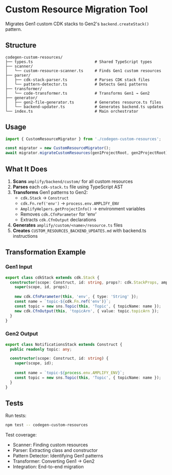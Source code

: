 # Custom Resource Migration Tool

Migrates Gen1 custom CDK stacks to Gen2's `backend.createStack()` pattern.

## Structure

```
codegen-custom-resources/
├── types.ts                           # Shared TypeScript types
├── scanner/
│   └── custom-resource-scanner.ts     # Finds Gen1 custom resources
├── parser/
│   ├── cdk-stack-parser.ts            # Parses CDK stack files
│   └── pattern-detector.ts            # Detects Gen1 patterns
├── transformer/
│   └── code-transformer.ts            # Transforms Gen1 → Gen2
├── generator/
│   ├── gen2-file-generator.ts         # Generates resource.ts files
│   └── backend-updater.ts             # Generates backend.ts updates
└── index.ts                           # Main orchestrator
```

## Usage

```typescript
import { CustomResourceMigrator } from './codegen-custom-resources';

const migrator = new CustomResourceMigrator();
await migrator.migrateCustomResources(gen1ProjectRoot, gen2ProjectRoot);
```

## What It Does

1. **Scans** `amplify/backend/custom/` for all custom resources
2. **Parses** each `cdk-stack.ts` file using TypeScript AST
3. **Transforms** Gen1 patterns to Gen2:
   - `cdk.Stack` → `Construct`
   - `cdk.Fn.ref('env')` → `process.env.AMPLIFY_ENV`
   - `AmplifyHelpers.getProjectInfo()` → environment variables
   - Removes `cdk.CfnParameter` for 'env'
   - Extracts `cdk.CfnOutput` declarations
4. **Generates** `amplify/custom/<name>/resource.ts` files
5. **Creates** `CUSTOM_RESOURCES_BACKEND_UPDATES.md` with backend.ts instructions

## Transformation Example

### Gen1 Input
```typescript
export class cdkStack extends cdk.Stack {
  constructor(scope: Construct, id: string, props?: cdk.StackProps, amplifyResourceProps?: AmplifyHelpers.AmplifyResourceProps) {
    super(scope, id, props);
    
    new cdk.CfnParameter(this, 'env', { type: 'String' });
    const name = `topic-${cdk.Fn.ref('env')}`;
    const topic = new sns.Topic(this, 'Topic', { topicName: name });
    new cdk.CfnOutput(this, 'topicArn', { value: topic.topicArn });
  }
}
```

### Gen2 Output
```typescript
export class NotificationsStack extends Construct {
  public readonly topic: any;

  constructor(scope: Construct, id: string) {
    super(scope, id);
    
    const name = `topic-${process.env.AMPLIFY_ENV}`;
    const topic = new sns.Topic(this, 'Topic', { topicName: name });
  }
}
```

## Tests

Run tests:
```bash
npm test -- codegen-custom-resources
```

Test coverage:
- Scanner: Finding custom resources
- Parser: Extracting class and constructor
- Pattern Detector: Identifying Gen1 patterns
- Transformer: Converting Gen1 → Gen2
- Integration: End-to-end migration
